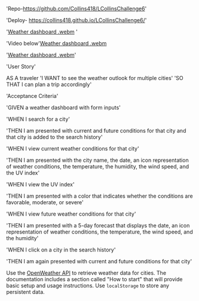 
'Repo-https://github.com/Collins418/LCollinsChallenge6'

'Deploy- https://collins418.github.io/LCollinsChallenge6/'

'[Weather dashboard  .webm](https://user-images.githubusercontent.com/106499144/181866754-47652580-55c6-41b6-865c-c9317cbc9473.webm)
'

'Video below'[Weather dashboard  .webm](https://user-images.githubusercontent.com/106499144/181865783-cb123ea6-a039-4ede-a720-71eddeca9c1d.webm)


'[Weather dashboard  .webm](https://user-images.githubusercontent.com/106499144/181825212-18e0fd37-77b6-43cf-a14e-6565db42d837.webm)'


'User Story'

AS A traveler
'I WANT to see the weather outlook for multiple cities'
'SO THAT I can plan a trip accordingly'



'Acceptance Criteria'

'GIVEN a weather dashboard with form inputs'

'WHEN I search for a city'

'THEN I am presented with current and future conditions for that city and that city is added to the search history'

'WHEN I view current weather conditions for that city'

'THEN I am presented with the city name, the date, an icon representation of weather conditions, the temperature, the humidity, the wind speed, and the UV index'

'WHEN I view the UV index'

'THEN I am presented with a color that indicates whether the conditions are favorable, moderate, or severe'

'WHEN I view future weather conditions for that city'

'THEN I am presented with a 5-day forecast that displays the date, an icon representation of weather conditions, the temperature, the wind speed, and the humidity'

'WHEN I click on a city in the search history'

'THEN I am again presented with current and future conditions for that city'

Use the [OpenWeather API](https://openweathermap.org/api) to retrieve weather data for cities. The documentation includes a section called "How to start" that will provide basic setup and usage instructions. Use `localStorage` to store any persistent data.
